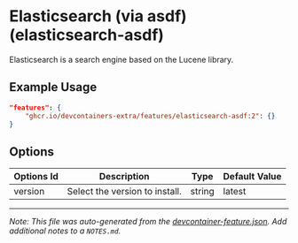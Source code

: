 
# Elasticsearch (via asdf) (elasticsearch-asdf)

Elasticsearch is a search engine based on the Lucene library.

## Example Usage

```json
"features": {
    "ghcr.io/devcontainers-extra/features/elasticsearch-asdf:2": {}
}
```

## Options

| Options Id | Description | Type | Default Value |
|-----|-----|-----|-----|
| version | Select the version to install. | string | latest |



---

_Note: This file was auto-generated from the [devcontainer-feature.json](devcontainer-feature.json).  Add additional notes to a `NOTES.md`._
